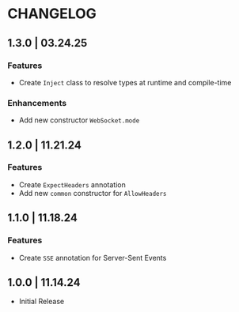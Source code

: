 # CHANGELOG

## 1.3.0 | 03.24.25

### Features

- Create `Inject` class to resolve types at runtime and compile-time

### Enhancements

- Add new constructor `WebSocket.mode`

## 1.2.0 | 11.21.24

### Features

- Create `ExpectHeaders` annotation
- Add new `common` constructor for `AllowHeaders`

## 1.1.0 | 11.18.24

### Features

- Create `SSE` annotation for Server-Sent Events

## 1.0.0 | 11.14.24

- Initial Release
